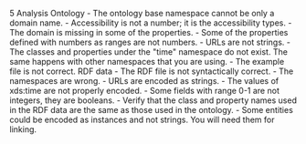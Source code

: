 5
    Analysis
    Ontology
        - The ontology base namespace cannot be only a domain name.
        - Accessibility is not a number; it is the accessibility types.
        - The domain is missing in some of the properties.
        - Some of the properties defined with numbers as ranges are not numbers.
        - URLs are not strings.
        - The classes and properties under the "time" namespace do not exist. The same happens with other namespaces that you are using.
        - The example file is not correct.
    RDF data
        - The RDF file is not syntactically correct.
        - The namespaces are wrong.
        - URLs are encoded as strings.
        - The values of xds:time are not properly encoded.
        - Some fields with range 0-1 are not integers, they are booleans.
        - Verify that the class and property names used in the RDF data are the same as those used in the ontology.
        - Some entities could be encoded as instances and not strings. You will need them for linking.
